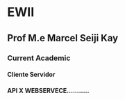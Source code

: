 # EWII
## Prof M.e Marcel Seiji Kay
### Current Academic  
#### Cliente Servidor
#### API X WEBSERVECE...........
